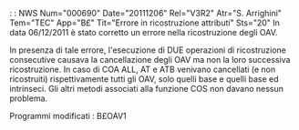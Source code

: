  :  : NWS Num="000690" Date="20111206" Rel="V3R2" Atr="S. Arrighini" Tem="TEC" App="B£" Tit="Errore in ricostruzione attributi" Sts="20"
In data 06/12/2011 è stato corretto un errore nella ricostruzione degli OAV.

In presenza di tale errore, l'esecuzione di DUE operazioni di ricostruzione consecutive causava la cancellazione degli OAV ma non la loro successiva ricostruzione.
In caso di COA ALL, AT e ATB venivano cancellati (e non ricostruiti) rispettivamente tutti gli OAV,
solo quelli base e quelli base ed intrinseci.
Gli altri metodi associati alla funzione COS non davano nessun problema.

Programmi modificati : 
B£OAV1
